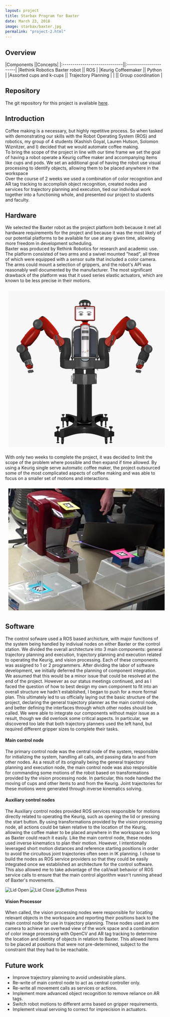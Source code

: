 ```yaml
---
layout: project
title: Starbax Program for Baxter
date: March 23, 2018
image: starbax/baxter.jpg
permalink: "project-2.html"
---
```


## Overview

|Components                     ||Concepts|
|:------------------------------||:----------------------|
|Rethink Robotics Baxter robot  || ROS                   |
|Keurig Coffeemaker             || Python                |
|Assorted cups and k-cups       || Trajectory Planning   |
|                               || Group coordination    |



<!--
Todo:
    Get this project working on my station and collect images
    Get video of my section of the project working. I know can use and rely on it.  
-->

## Repository
The git repository for this project is available [here](https://github.com/Laurenhut/ME495-final-project).



## Introduction
Coffee making is a necessary, but highly repetitive process. So when tasked with demonstrating our skills with the Robot Operating System (ROS) and robotics, my group of 4 students (Kashish Goyal, Lauren Hutson, Solomon Wiznitzer, and I) decided that we would automate coffee making.  
To bring the scope of the project in line with our time frame we set the goal of having a robot operate a Keurig coffee maker and accompanying items like cups and pods. We set an additional goal of having the robot use visual processing to identify objects, allowing them to be placed anywhere in the workspace  
Over the course of 2 weeks we used a combination of color recognition and AR tag tracking to accomplish object recognition, created nodes and services for trajectory planning and execution, tied our individual work together into a functioning whole, and presented our project to students and faculty.


## Hardware
We selected the Baxter robot as the project platform both because it met all hardware requirements for the project and because it was the most likely of our potential platforms to be available for use at any given time, allowing more freedom in development scheduling.  
Baxter was produced by Rethink Robotics for research and academic use. The platform consisted of two arms and a swivel mounted "head", all three of which were equipped with a sensor suite that included a color camera. The arms could mount a selection of grippers, and the robot's API was reasonably well documented by the manufacturer. The most significant drawback of the platform was that it used series elastic actuators, which are known to be less precise in their motions.  

<img src="./public/images/starbax/baxter2.jpg" alt="The Baxter robot" width="500" style="display: block; margin-left: auto; margin-right: auto; padding: 10px;"/>

With only two weeks to complete the project, it was decided to limit the scope of the problem where possible and then expand if time allowed. By using a Keurig single serve automatic coffee maker, the project outsourced some of the most complicated aspects of coffee making and was able to focus on a smaller set of motions and interactions.  

<img src="./public/images/starbax/hardware.png" alt="Tagged Keurig and cups" width="500" style="display: block; margin-left: auto; margin-right: auto; padding: 10px;"/>



## Software
The control sofware used a ROS based archicture, with major functions of the system being handled by indiviual nodes on either Baxter or the control station. We divided the overall architecture into 3 main components: general trajectory planning and execution, trajectory planning and execution related to operating the Keurig, and vision processing. Each of these components was assigned to 1 or 2 programmers. After dividing the labor of software development, we initially deferred the planning of component integration. We assumed that this would be a minor issue that could be resolved at the end of the project. However as our status meetings continued, and as I faced the question of how to best design my own component to fit into an overall structure we hadn't established, I began to push for a more formal plan. This ultimately led to us officially laying out the basic structure of the project, declaring the general trajectory planner as the main control node, and better defining the interfaces through which other nodes should be called. We were able to integrate our components without major issue as a result, though we did overlook some critical aspects. In particular, we discovered too late that both trajectory planners used the left hand, but required different gripper sizes to complete their tasks.  

#### Main control node
The primary control node was the central node of the system, responsible for initializing the system, handling all calls, and passing data to and from other nodes. As a result of its originally being the general trajectory planning and execution node, the main control node was also responsible for commanding some motions of the robot based on transformations provided by the vision processing node. In particular, this node handled the moving of cups and other items to and from the Keurig. Joint trajectories for these motions were generated through inverse kinematics solving.

#### Auxiliary control nodes
The Auxiliary control nodes provided ROS services responsible for motions directly related to operating the Keurig, such as opening the lid or pressing the start button. By using transformations provided by the vision processing node, all actions could be taken relative to the location of the Keurig, allowing the coffee maker to be placed anywhere in the workspace so long as Baxter could reach it easily.
Like the main control node, these nodes used inverse kinematics to plan their motion. However, I intentionally leveraged short motion distances and reference starting positions in order to avoid the circuitous joint trajectories often seen in IK planning.
I chose to build the nodes as ROS service providers so that they could be easily integrated once we established an architecture for the control software. This also allowed me to take advantage of the call/wait behavior of ROS service calls to ensure that the main control algorithm wasn't running ahead of Baxter's movements.

<img src="./public/images/starbax/baxter_open.gif" alt="Lid Open" style="display: inline-block; max-width: 30%; max-height: 30%;" />
<img src="./public/images/starbax/baxter_close.gif" alt="Lid Close" style="display: inline-block; max-width: 30%; max-height: 30%;" />
<img src="./public/images/starbax/baxter_press.gif" alt="Button Press" style="display: inline-block; max-width: 30%; max-height: 30%;" />

#### Vision Processor
When called, the vision processing nodes were responsible for locating relevant objects in the workspace and reporting their positions back to the main control node for use in trajectory planning. These nodes used an arm camera to achieve an overhead view of the work space and a combination of color image processing with OpenCV and AR tag tracking to determine the location and identity of objects in relation to Baxter. This allowed items to be placed at positions that were not pre-determined, subject to the constraint that they had to be reachable.



## Future work
* Improve trajectory planning to avoid undesirable plans.
* Re-write of main control node to act as central controller only.
* Re-write all movement calls as services or actions.
* Implement more advanced object recognition to remove reliance on AR tags.
* Switch robot motions to different arms based on gripper requirements.
* Implement visual servoing to correct for imprecision in actuators.



